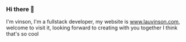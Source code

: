 <!--![](https://github.com/lauvinson/lauvinson/blob/master/005NUljqly1gj12wigoo8j30tu1ck4qp.jpg)-->
### Hi there 👋

I'm vinson, I'm a fullstack developer, my website is www.lauvinson.com, welcome to visit it, looking forward to creating with you together
I think that's so cool
<!--
**lauvinson/lauvinson** is a ✨ _special_ ✨ repository because its `README.md` (this file) appears on your GitHub profile.

Here are some ideas to get you started:

- 🔭 I’m currently working on ...
- 🌱 I’m currently learning ...
- 👯 I’m looking to collaborate on ...
- 🤔 I’m looking for help with ...
- 💬 Ask me about ...
- 📫 How to reach me: ...
- 😄 Pronouns: ...
- ⚡ Fun fact: ...
-->
